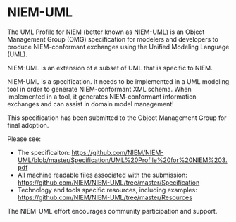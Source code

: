 NIEM-UML
========
The UML Profile for NIEM (better known as NIEM-UML) is an Object Management Group (OMG) specification for modelers and developers to produce NIEM-conformant exchanges using the Unified Modeling Language (UML).

NIEM-UML is an extension of a subset of UML that is specific to NIEM. 

NIEM-UML is a specification. It needs to be implemented in a UML modeling tool in order to generate NIEM-conformant XML schema. When implemented in a tool, it generates NIEM-conformant information exchanges and can assist in domain model management!

This specification has been submitted to the Object Management Group for final adoption.

Please see:
  * The specificaiton: https://github.com/NIEM/NIEM-UML/blob/master/Specification/UML%20Profile%20for%20NIEM%203.pdf
  * All machine readable files associated with the submission: https://github.com/NIEM/NIEM-UML/tree/master/Specification
  * Technology and tools specific resources, including examples: https://github.com/NIEM/NIEM-UML/tree/master/Resources
  
The NIEM-UML effort encourages community participation and support.


